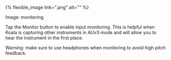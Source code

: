 ---
---

{% flexible_image link=".png" alt="" %}

Image: monitoring

Tap the Monitor button to enable input monitoring. This is helpful when Koala is capturing other instruments in AUv3 mode and will allow you to hear the instrument in the first place.

Warning: make sure to use headphones when monitoring to avoid high pitch feedback.
